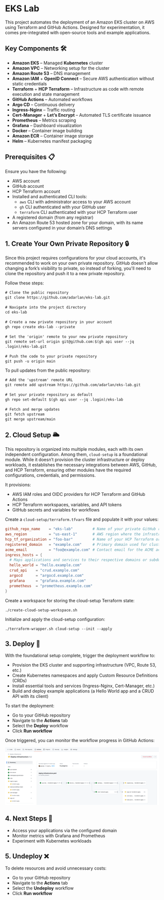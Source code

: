# EKS Lab

This project automates the deployment of an Amazon EKS cluster on AWS using Terraform and GitHub Actions. Designed for experimentation, it comes pre-integrated with open-source tools and example applications.

## Key Components 🛠️

- __Amazon EKS__ – Managed __Kubernetes__ cluster
- __Amazon VPC__ – Networking setup for the cluster
- __Amazon Route 53__ – DNS management
- __Amazon IAM__ + __OpenID Connect__ – Secure AWS authentication without static credentials
- __Terraform__ + __HCP Terraform__ – Infrastructure as code with remote execution and state management
- __GitHub Actions__ – Automated workflows
- __Argo CD__ – Continuous delivery
- __Ingress-Nginx__ – Traffic routing
- __Cert-Manager__ + __Let’s Encrypt__ – Automated TLS certificate issuance
- __Prometheus__ – Metrics scraping
- __Grafana__ – Dashboard visualization
- __Docker__ – Container image building
- __Amazon ECR__ – Container image storage
- __Helm__ – Kubernetes manifest packaging

## Prerequisites 📋

Ensure you have the following:

- AWS account
- GitHub account
- HCP Terraform account
- Installed and authenticated CLI tools:
  - `aws` CLI with administrator access to your AWS account
  - `gh` CLI authenticated with your GitHub user
  - `terraform` CLI authenticated with your HCP Terraform user
- A registered domain (from any registrar)
- An Amazon Route 53 hosted zone for your domain, with its name servers configured in your domain’s DNS settings

## 1. Create Your Own Private Repository 🔒

Since this project requires configurations for your cloud accounts, it's recommended to work on your own private repository. GitHub doesn't allow changing a fork’s visibility to private, so instead of forking, you'll need to clone the repository and push it to a new private repository.

Follow these steps:

```shell
# Clone the public repository
git clone https://github.com/adarlan/eks-lab.git

# Navigate into the project directory
cd eks-lab

# Create a new private repository in your account
gh repo create eks-lab --private

# Set the 'origin' remote to your new private repository
git remote set-url origin git@github.com:$(gh api user --jq .login)/eks-lab.git

# Push the code to your private repository
git push -u origin main
```

To pull updates from the public repository:

```shell
# Add the 'upstream' remote URL
git remote add upstream https://github.com/adarlan/eks-lab.git

# Set your private repository as default
gh repo set-default $(gh api user --jq .login)/eks-lab

# Fetch and merge updates
git fetch upstream
git merge upstream/main
```

## 2. Cloud Setup 🌥️

This repository is organized into multiple modules, each with its own independent configuration. Among them, `cloud-setup` is a foundational module. While it doesn’t provision the cluster infrastructure or deploy workloads, it establishes the necessary integrations between AWS, GitHub, and HCP Terraform, ensuring other modules have the required configurations, credentials, and permissions.

It provisions:

- AWS IAM roles and OIDC providers for HCP Terraform and GitHub Actions
- HCP Terraform workspaces, variables, and API tokens
- GitHub secrets and variables for workflows

Create a `cloud-setup/terraform.tfvars` file and populate it with your values:

<!-- ```conf
github_repo_name    = "eks-lab"
aws_region          = "us-east-1"
hcp_tf_organization = "example-org"
registered_domain   = "example.com"
acme_email          = "example@example.com"
ingress_hosts = {
  hello_world = "hello.example.com"
  crud_api    = "crud.example.com"
  argocd      = "argocd.example.com"
  grafana     = "grafana.example.com"
  prometheus  = "prometheus.example.com"
}
```

- `github_repo_name`: Name of your private GitHub repository where the project is hosted.
- `aws_region`: AWS region where the infrastructure will be deployed.
- `hcp_tf_organization`: Name of your HCP Terraform organization, matching the one in your HCP Terraform account.
- `registered_domain`: Primary domain used for cluster ingress and DNS configurations.
- `acme_email`: Contact email for the ACME (Automated Certificate Management Environment) account, required for issuing TLS certificates via Let's Encrypt.
- `ingress_hosts`: Maps application and service names to their respective domain or subdomain, enabling ingress routing within the cluster. -->

```conf
github_repo_name    = "eks-lab"         # Name of your private GitHub repository where the project is hosted.
aws_region          = "us-east-1"       # AWS region where the infrastructure will be deployed.
hcp_tf_organization = "foo-bar"         # Name of your HCP Terraform organization, matching the one in your HCP Terraform account.
registered_domain   = "example.com"     # Primary domain used for cluster ingress and DNS configurations.
acme_email          = "foo@example.com" # Contact email for the ACME account, required for issuing TLS certificates via Let's Encrypt.
ingress_hosts = { 
  # Maps applications and services to their respective domains or subdomains, enabling ingress routing within the cluster.
  hello_world = "hello.example.com"
  crud_api    = "crud.example.com"
  argocd      = "argocd.example.com"
  grafana     = "grafana.example.com"
  prometheus  = "prometheus.example.com"
}
```

Create a workspace for storing the cloud-setup Terraform state:

```shell
./create-cloud-setup-workspace.sh
```

Initialize and apply the cloud-setup configuration:

```shell
./terraform-wrapper.sh cloud-setup --init --apply
```

## 3. Deploy 🚀

With the foundational setup complete, trigger the deployment workflow to:

- Provision the EKS cluster and supporting infrastructure (VPC, Route 53, etc.)
- Create Kubernetes namespaces and apply Custom Resource Definitions (CRDs)
- Install essential tools and services (Ingress-Nginx, Cert-Manager, etc.)
- Build and deploy example applications (a Hello World app and a CRUD API with its client)

To start the deployment:

- Go to your GitHub repository
- Navigate to the __Actions__ tab
- Select the __Deploy__ workflow
- Click __Run workflow__

Once triggered, you can monitor the workflow progress in GitHub Actions:

![Deploy Workflow](./docs/deploy-workflow.png)

## 4. Next Steps 🎯

- Access your applications via the configured domain
- Monitor metrics with Grafana and Prometheus
- Experiment with Kubernetes workloads

## 5. Undeploy ❌

To delete resources and avoid unnecessary costs:

- Go to your GitHub repository
- Navigate to the __Actions__ tab
- Select the __Undeploy__ workflow
- Click __Run workflow__
